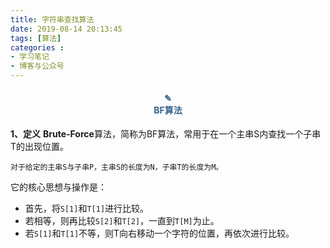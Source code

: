 ```yaml
---
title: 字符串查找算法
date: 2019-08-14 20:13:45
tags: [算法]
categories :
- 学习笔记
- 博客与公众号
---
```


#### <center><font color = "#36648B">✎</font><br/><font color = "#36648B">BF算法</font></center>

**1、定义**
**Brute-Force**算法，简称为BF算法，常用于在一个主串S内查找一个子串T的出现位置。
```
对于给定的主串S与子串P，主串S的长度为N，子串T的长度为M。
```
它的核心思想与操作是：
- 首先，将`S[1]`和`T[1]`进行比较。
- 若相等，则再比较`S[2]`和`T[2]`，一直到`T[M]`为止。
- 若`S[1]`和`T[1]`不等，则T向右移动一个字符的位置，再依次进行比较。
